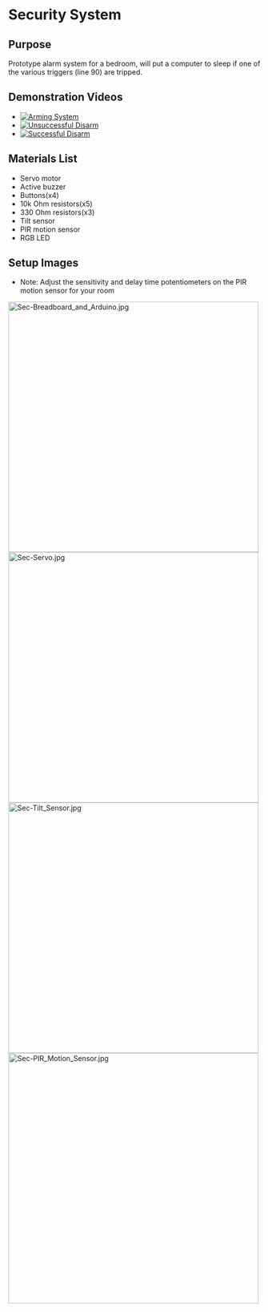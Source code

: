 # Security System

## Purpose
Prototype alarm system for a bedroom, will put a computer to sleep if one of the various triggers (line 90) are tripped.

## Demonstration Videos
* [![Arming System](http://img.youtube.com/vi/LOwOBUHwuXo/0.jpg)](http://www.youtube.com/watch?v=LOwOBUHwuXo "Arming System")
* [![Unsuccessful Disarm](http://img.youtube.com/vi/nKeZmewk6yI/0.jpg)](http://www.youtube.com/watch?v=nKeZmewk6yI "Unsuccessful Disarm")
* [![Successful Disarm](http://img.youtube.com/vi/gS8iS0t9fhE/0.jpg)](http://www.youtube.com/watch?v=gS8iS0t9fhE "Successful Disarm")

## Materials List
* Servo motor
* Active buzzer
* Buttons(x4)
* 10k Ohm resistors(x5)
* 330 Ohm resistors(x3)
* Tilt sensor
* PIR motion sensor
* RGB LED

## Setup Images
* Note: Adjust the sensitivity and delay time potentiometers on the PIR motion sensor for your room
<img src="../assets/Setup_Images/Sec-Breadboard_and_Arduino.jpg" alt="Sec-Breadboard_and_Arduino.jpg" width="500"/>
<img src="../assets/Setup_Images/Sec-Servo.jpg" alt="Sec-Servo.jpg" width="500"/>
<img src="../assets/Setup_Images/Sec-Tilt_Sensor.jpg" alt="Sec-Tilt_Sensor.jpg" width="500"/>
<img src="../assets/Setup_Images/Sec-PIR_Motion_Sensor.jpg" alt="Sec-PIR_Motion_Sensor.jpg" width="500"/>

